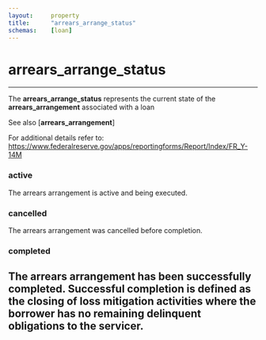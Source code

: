 ```yaml
---
layout:     property
title:      "arrears_arrange_status"
schemas:    [loan]
---
```


# arrears_arrange_status

---

The **arrears_arrange_status** represents the current state of the **arrears_arrangement** associated with a loan

See also [**arrears_arrangement**]

For additional details refer to: https://www.federalreserve.gov/apps/reportingforms/Report/Index/FR_Y-14M

### active
The arrears arrangement is active and being executed.

### cancelled
The arrears arrangement was cancelled before completion.

### completed
The arrears arrangement has been successfully completed. Successful completion is defined as the closing of loss mitigation activities where the borrower has no remaining delinquent obligations to the servicer.
--- 